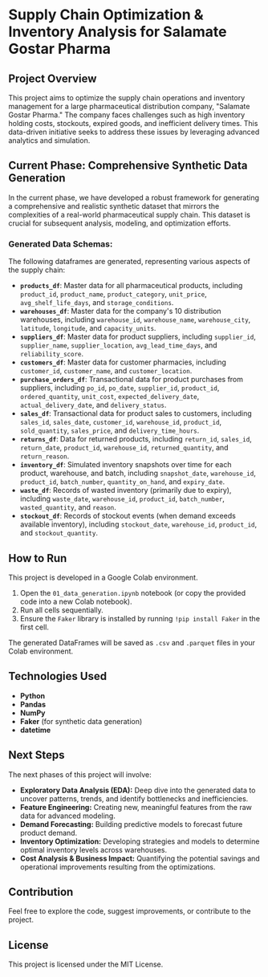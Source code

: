 # Supply Chain Optimization & Inventory Analysis for Salamate Gostar Pharma

## Project Overview

This project aims to optimize the supply chain operations and inventory management for a large pharmaceutical distribution company, "Salamate Gostar Pharma." The company faces challenges such as high inventory holding costs, stockouts, expired goods, and inefficient delivery times. This data-driven initiative seeks to address these issues by leveraging advanced analytics and simulation.

## Current Phase: Comprehensive Synthetic Data Generation

In the current phase, we have developed a robust framework for generating a comprehensive and realistic synthetic dataset that mirrors the complexities of a real-world pharmaceutical supply chain. This dataset is crucial for subsequent analysis, modeling, and optimization efforts.

### Generated Data Schemas:

The following dataframes are generated, representing various aspects of the supply chain:

* **`products_df`**: Master data for all pharmaceutical products, including `product_id`, `product_name`, `product_category`, `unit_price`, `avg_shelf_life_days`, and `storage_conditions`.
* **`warehouses_df`**: Master data for the company's 10 distribution warehouses, including `warehouse_id`, `warehouse_name`, `warehouse_city`, `latitude`, `longitude`, and `capacity_units`.
* **`suppliers_df`**: Master data for product suppliers, including `supplier_id`, `supplier_name`, `supplier_location`, `avg_lead_time_days`, and `reliability_score`.
* **`customers_df`**: Master data for customer pharmacies, including `customer_id`, `customer_name`, and `customer_location`.
* **`purchase_orders_df`**: Transactional data for product purchases from suppliers, including `po_id`, `po_date`, `supplier_id`, `product_id`, `ordered_quantity`, `unit_cost`, `expected_delivery_date`, `actual_delivery_date`, and `delivery_status`.
* **`sales_df`**: Transactional data for product sales to customers, including `sales_id`, `sales_date`, `customer_id`, `warehouse_id`, `product_id`, `sold_quantity`, `sales_price`, and `delivery_time_hours`.
* **`returns_df`**: Data for returned products, including `return_id`, `sales_id`, `return_date`, `product_id`, `warehouse_id`, `returned_quantity`, and `return_reason`.
* **`inventory_df`**: Simulated inventory snapshots over time for each product, warehouse, and batch, including `snapshot_date`, `warehouse_id`, `product_id`, `batch_number`, `quantity_on_hand`, and `expiry_date`.
* **`waste_df`**: Records of wasted inventory (primarily due to expiry), including `waste_date`, `warehouse_id`, `product_id`, `batch_number`, `wasted_quantity`, and `reason`.
* **`stockout_df`**: Records of stockout events (when demand exceeds available inventory), including `stockout_date`, `warehouse_id`, `product_id`, and `stockout_quantity`.

## How to Run

This project is developed in a Google Colab environment.

1.  Open the `01_data_generation.ipynb` notebook (or copy the provided code into a new Colab notebook).
2.  Run all cells sequentially.
3.  Ensure the `Faker` library is installed by running `!pip install Faker` in the first cell.

The generated DataFrames will be saved as `.csv` and `.parquet` files in your Colab environment.

## Technologies Used

* **Python**
* **Pandas**
* **NumPy**
* **Faker** (for synthetic data generation)
* **datetime**

## Next Steps

The next phases of this project will involve:

* **Exploratory Data Analysis (EDA):** Deep dive into the generated data to uncover patterns, trends, and identify bottlenecks and inefficiencies.
* **Feature Engineering:** Creating new, meaningful features from the raw data for advanced modeling.
* **Demand Forecasting:** Building predictive models to forecast future product demand.
* **Inventory Optimization:** Developing strategies and models to determine optimal inventory levels across warehouses.
* **Cost Analysis & Business Impact:** Quantifying the potential savings and operational improvements resulting from the optimizations.

## Contribution

Feel free to explore the code, suggest improvements, or contribute to the project.

## License

This project is licensed under the MIT License.

